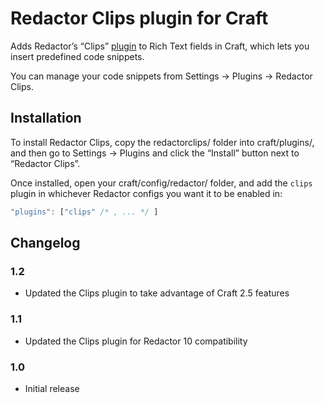 # Redactor Clips plugin for Craft

Adds Redactor’s “Clips” [plugin](https://imperavi.com/redactor/plugins/clips/) to Rich Text fields in Craft, which lets you insert predefined code snippets.

You can manage your code snippets from Settings → Plugins → Redactor Clips.

## Installation

To install Redactor Clips, copy the redactorclips/ folder into craft/plugins/, and then go to Settings → Plugins and click the “Install” button next to “Redactor Clips”.

Once installed, open your craft/config/redactor/ folder, and add the `clips` plugin in whichever Redactor configs you want it to be enabled in:

```javascript
"plugins": ["clips" /* , ... */ ]
```

## Changelog

### 1.2

* Updated the Clips plugin to take advantage of Craft 2.5 features

### 1.1

* Updated the Clips plugin for Redactor 10 compatibility

### 1.0

* Initial release
